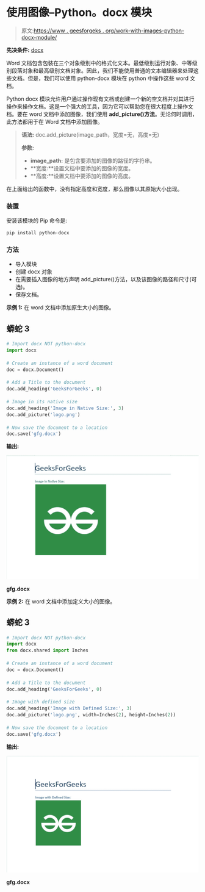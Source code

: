 # 使用图像–Python。docx 模块

> 原文:[https://www . geesforgeks . org/work-with-images-python-docx-module/](https://www.geeksforgeeks.org/working-with-images-python-docx-module/)

**先决条件:** [docx](https://www.geeksforgeeks.org/python-working-with-docx-module/)

Word 文档包含包装在三个对象级别中的格式化文本。最低级别运行对象、中等级别段落对象和最高级别文档对象。因此，我们不能使用普通的文本编辑器来处理这些文档。但是，我们可以使用 python-docx 模块在 python 中操作这些 word 文档。

Python docx 模块允许用户通过操作现有文档或创建一个新的空文档并对其进行操作来操作文档。这是一个强大的工具，因为它可以帮助您在很大程度上操作文档。要在 word 文档中添加图像，我们使用 **add_picture()方法**。无论何时调用，此方法都用于在 Word 文档中添加图像。

> **语法:** doc.add_picture(image_path，宽度=无，高度=无)
> 
> **参数:**
> 
> *   **image_path:** 是包含要添加的图像的路径的字符串。
> *   **宽度:**设置文档中要添加的图像的宽度。
> *   **高度:**设置文档中要添加的图像的高度。

在上面给出的函数中，没有指定高度和宽度，那么图像以其原始大小出现。

### 装置

安装该模块的 Pip 命令是:

```py
pip install python-docx
```

### 方法

*   导入模块
*   创建 docx 对象
*   在需要插入图像的地方声明 add_picture()方法，以及该图像的路径和尺寸(可选)。
*   保存文档。

**示例 1:** 在 word 文档中添加原生大小的图像。

## 蟒蛇 3

```py
# Import docx NOT python-docx
import docx

# Create an instance of a word document
doc = docx.Document()

# Add a Title to the document
doc.add_heading('GeeksForGeeks', 0)

# Image in its native size
doc.add_heading('Image in Native Size:', 3)
doc.add_picture('logo.png')

# Now save the document to a location
doc.save('gfg.docx')
```

**输出:**

![](img/5b32866112ba887302425adf5cd2f1f1.png)

**gfg.docx**

**示例 2:** 在 word 文档中添加定义大小的图像。

## 蟒蛇 3

```py
# Import docx NOT python-docx
import docx
from docx.shared import Inches

# Create an instance of a word document
doc = docx.Document()

# Add a Title to the document
doc.add_heading('GeeksForGeeks', 0)

# Image with defined size
doc.add_heading('Image with Defined Size:', 3)
doc.add_picture('logo.png', width=Inches(2), height=Inches(2))

# Now save the document to a location
doc.save('gfg.docx')
```

**输出:**

![](img/5744a63361506c3b7267b35c56bd98ca.png)

**gfg.docx**